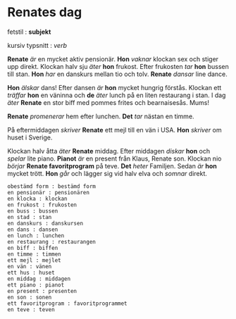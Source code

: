 # Renates dag

fetstil : **subjekt**

kursiv typsnitt : *verb*

**Renate** *är* en mycket aktiv pensionär. **Hon** *vaknar* klockan sex och stiger upp direkt.
Klockan halv sju *äter* **hon** frukost. Efter frukosten *tar* **hon** bussen till stan.
**Hon** *har* en danskurs mellan tio och tolv. **Renate** *dansar* line dance.

 **Hon** *älskar* dans! Efter dansen *är* **hon** mycket hungrig förstås. Klockan ett *träffar*
**hon** en väninna och **de** *äter* lunch på en liten restaurang i stan. I dag *äter* **Renate**
en stor biff med pommes frites och bearnaisesås. Mums!

 **Renate** *promenerar* hem efter lunchen. **Det** *tar* nästan en timme.

 På eftermiddagen *skriver* **Renate** ett mejl till en vän i USA. **Hon** *skriver* om huset
i Sverige.

 Klockan halv åtta *äter* **Renate** middag. Efter middagen *diskar* **hon** och *spelar* lite
piano. **Pianot** *är* en present från Klaus, Renate son. Klockan nio *börjar* **Renate
favoritprogram** på teve. **Det** *heter* Familjen. Sedan *är* **hon** mycket trött. **Hon** *går* och
lägger sig vid halv elva och *somnar* direkt.

```
obestämd form : bestämd form
en pensionär : pensionären
en klocka : klockan
en frukost : frukosten
en buss : bussen
en stad : stan
en danskurs : danskursen
en dans : dansen
en lunch : lunchen
en restaurang : restaurangen
en biff : biffen
en timme : timmen
ett mejl : mejlet
en vän : vänen
ett hus : huset
en middag : middagen
ett piano : pianot
en present : presenten
en son : sonen
ett favoritprogram : favoritprogrammet
en teve : teven
```
